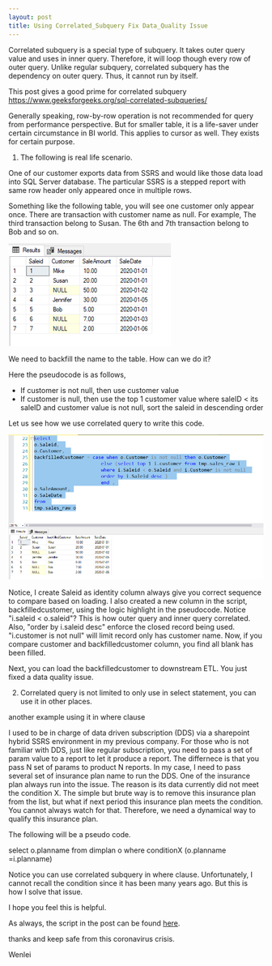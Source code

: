 ```yaml
---
layout: post
title: Using Correlated_Subquery Fix Data_Quality Issue
---
```


Correlated subquery is a special type of subquery. It takes outer query value and uses in inner query. Therefore, it will loop though every row of outer query.   Unlike regular subquery, correlated subquery has the dependency on outer query. Thus, it cannot run by itself. 

This post gives a good prime for correlated subquery  
<https://www.geeksforgeeks.org/sql-correlated-subqueries/>  

Generally speaking, row-by-row operation is not recommended for query from performance perspective. But for smaller table, it is a life-saver under certain circumstance in BI world. This applies to cursor as well.  They exists for certain purpose.  

1. The following is real life scenario.

One of our customer exports data from SSRS and would like those data load into SQL Server database. The particular SSRS is a stepped report with same row header only appeared once in multiple rows.  

Something like the following table, you will see one customer only appear once. There are transaction with customer name as null. For example, The third transaction belong to Susan. The 6th and 7th transaction belong to Bob and so on.

<img src="/images/blog34/raw_table.PNG">  

We need to backfill the name to the table. How can we do it?  

Here the pseudocode is as follows,  
* If customer is not null, then use customer value
* If customer is null, then use the top 1 customer value  where saleID < its saleID and customer value is not null, sort the saleid in descending order   

Let us see how we use correlated query to write this code.  

<img src="/images/blog34/backfilledtable.PNG"> 

Notice, I create Saleid as identity column always give you correct sequence to compare based on loading. 
I also created a new column in the script, backfilledcustomer, using the logic highlight in the pseudocode. Notice "i.saleid < o.saleid"?  This is how outer query and inner query correlated. Also, "order by i.saleid desc" enforce the closed record being used.  "i.customer is not null" will limit record only has customer name.
Now, if you compare customer and backfilledcustomer column, you find all blank has been filled.

Next, you can load the backfilledcustomer to downstream ETL.  You just fixed a data quality issue.

2. Correlated query is not limited to only use in select statement,  you can use it in other places. 

another example using it in where clause 

I used to be in charge of data driven subscription (DDS) via a sharepoint hybrid SSRS environment in my previous company. For those who is not familiar with DDS, just like regular subscription, you need to pass a set of param value to a report to let it produce a report.  The differnece is that you pass N set of params to product N reports.  In my case, I need to pass several set of insurance plan name to run the DDS. 
One of the  insurance plan always run into the issue. The reason is its data currently did not meet the condition X. The simple but brute way is to remove this insurance plan from the list, but what if next period this insurance plan meets the condition. You cannot always watch for that. Therefore, we need a dynamical way to qualify this insurance plan.  

The following will be a pseudo code.

select o.planname  from  dimplan o  where  conditionX (o.planname =i.planname)

Notice you can use correlated subquery in where clause. Unfortunately, I cannot recall the condition since it has been many years ago. But this is how I solve that issue. 

I hope you feel this is helpful. 

As always, the script in the post can be found <a href="Files/blog34_script.sql">here</a>.  

thanks and keep safe from this coronavirus crisis.

Wenlei

